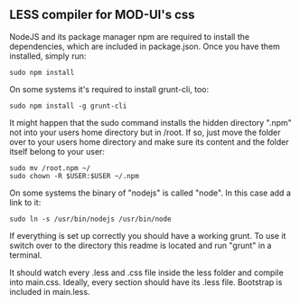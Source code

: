 ## LESS compiler for MOD-UI's css

NodeJS and its package manager npm are required to install the dependencies,
which are included in package.json. Once you have them installed, simply run: 

```shell
sudo npm install
```

On some systems it's required to install grunt-cli, too:

```shell 
sudo npm install -g grunt-cli
```

It might happen that the sudo command installs the hidden directory ".npm"
not into your users home directory but in /root. If so, just move the folder
over to your users home directory and make sure its content and the folder
itself belong to your user:

```shell
sudo mv /root.npm ~/
sudo chown -R $USER:$USER ~/.npm
```

On some systems the binary of "nodejs" is called "node". In this case add
a link to it:

```shell 
sudo ln -s /usr/bin/nodejs /usr/bin/node
```

If everything is set up correctly you should have a working grunt. To use it
switch over to the directory this readme is located and run "grunt" in a
terminal.

It should watch every .less and .css file inside the less folder and compile
into main.css. Ideally, every section should have its .less file. Bootstrap
is included in main.less.
